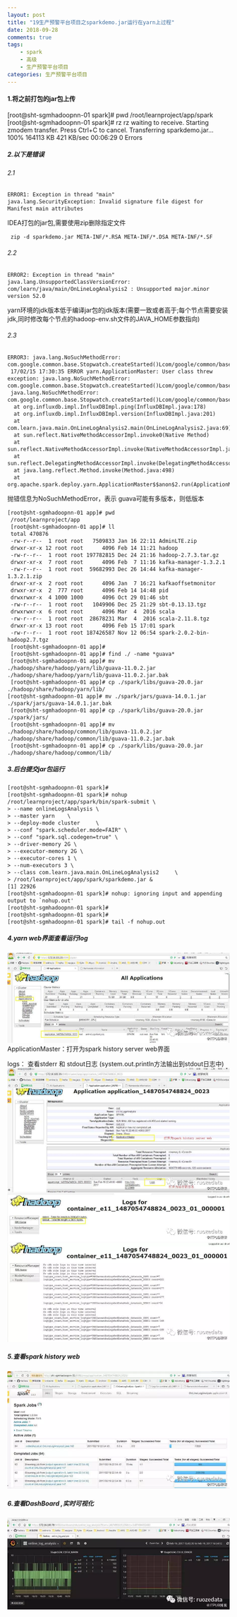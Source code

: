 ```yaml
---
layout: post
title: "19生产预警平台项目之sparkdemo.jar运行在yarn上过程"
date: 2018-09-28
comments: true
tags: 
	- spark
	- 高级
	- 生产预警平台项目
categories: 生产预警平台项目
---
```


<!--more--> 
#### 1.将之前打包的jar包上传

[root@sht-sgmhadoopnn-01 spark]# pwd
 /root/learnproject/app/spark
[root@sht-sgmhadoopnn-01 spark]# rz
 rz waiting to receive.
 Starting zmodem transfer.  Press Ctrl+C to cancel.
 Transferring sparkdemo.jar...
   100%  164113 KB     421 KB/sec    00:06:29       0 Errors
##### 2.以下是错误

###### 2.1
```
ERROR1: Exception in thread "main" 
java.lang.SecurityException: Invalid signature file digest for Manifest main attributes
```
IDEA打包的jar包,需要使用zip删除指定文件
```
 zip -d sparkdemo.jar META-INF/*.RSA META-INF/*.DSA META-INF/*.SF
 ```
###### 2.2
```
ERROR2: Exception in thread "main" java.lang.UnsupportedClassVersionError: com/learn/java/main/OnLineLogAnalysis2 : Unsupported major.minor version 52.0
```
yarn环境的jdk版本低于编译jar包的jdk版本(需要一致或者高于;每个节点需要安装jdk,同时修改每个节点的hadoop-env.sh文件的JAVA_HOME参数指向)

###### 2.3
```
ERROR3: java.lang.NoSuchMethodError: com.google.common.base.Stopwatch.createStarted()Lcom/google/common/base/Stopwatch;
 17/02/15 17:30:35 ERROR yarn.ApplicationMaster: User class threw exception: java.lang.NoSuchMethodError: com.google.common.base.Stopwatch.createStarted()Lcom/google/common/base/Stopwatch;
 java.lang.NoSuchMethodError: com.google.common.base.Stopwatch.createStarted()Lcom/google/common/base/Stopwatch;
  at org.influxdb.impl.InfluxDBImpl.ping(InfluxDBImpl.java:178)
  at org.influxdb.impl.InfluxDBImpl.version(InfluxDBImpl.java:201)
  at com.learn.java.main.OnLineLogAnalysis2.main(OnLineLogAnalysis2.java:69)
  at sun.reflect.NativeMethodAccessorImpl.invoke0(Native Method)
  at sun.reflect.NativeMethodAccessorImpl.invoke(NativeMethodAccessorImpl.java:62)
  at sun.reflect.DelegatingMethodAccessorImpl.invoke(DelegatingMethodAccessorImpl.java:43)
  at java.lang.reflect.Method.invoke(Method.java:498)
  at org.apache.spark.deploy.yarn.ApplicationMaster$$anon$2.run(ApplicationMaster.scala:627)
  ```
抛错信息为NoSuchMethodError，表示 guava可能有多版本，则低版本
```
[root@sht-sgmhadoopnn-01 app]# pwd
 /root/learnproject/app
 [root@sht-sgmhadoopnn-01 app]# ll
 total 470876
 -rw-r--r--  1 root root   7509833 Jan 16 22:11 AdminLTE.zip
 drwxr-xr-x 12 root root      4096 Feb 14 11:21 hadoop
 -rw-r--r--  1 root root 197782815 Dec 24 21:16 hadoop-2.7.3.tar.gz
 drwxr-xr-x  7 root root      4096 Feb  7 11:16 kafka-manager-1.3.2.1
 -rw-r--r--  1 root root  59682993 Dec 26 14:44 kafka-manager-1.3.2.1.zip
 drwxr-xr-x  2 root root      4096 Jan  7 16:21 kafkaoffsetmonitor
 drwxr-xr-x  2  777 root      4096 Feb 14 14:48 pid
 drwxrwxr-x  4 1000 1000      4096 Oct 29 01:46 sbt
 -rw-r--r--  1 root root   1049906 Dec 25 21:29 sbt-0.13.13.tgz
 drwxrwxr-x  6 root root      4096 Mar  4  2016 scala
 -rw-r--r--  1 root root  28678231 Mar  4  2016 scala-2.11.8.tgz
 drwxr-xr-x 13 root root      4096 Feb 15 17:01 spark
 -rw-r--r--  1 root root 187426587 Nov 12 06:54 spark-2.0.2-bin-hadoop2.7.tgz
 [root@sht-sgmhadoopnn-01 app]# 
 [root@sht-sgmhadoopnn-01 app]# find ./ -name *guava*
 [root@sht-sgmhadoopnn-01 app]# mv ./hadoop/share/hadoop/yarn/lib/guava-11.0.2.jar ./hadoop/share/hadoop/yarn/lib/guava-11.0.2.jar.bak
 [root@sht-sgmhadoopnn-01 app]# cp ./spark/libs/guava-20.0.jar ./hadoop/share/hadoop/yarn/lib/
[root@sht-sgmhadoopnn-01 app]# mv ./spark/jars/guava-14.0.1.jar ./spark/jars/guava-14.0.1.jar.bak
 [root@sht-sgmhadoopnn-01 app]# cp ./spark/libs/guava-20.0.jar ./spark/jars/
 [root@sht-sgmhadoopnn-01 app]# mv ./hadoop/share/hadoop/common/lib/guava-11.0.2.jar ./hadoop/share/hadoop/common/lib/guava-11.0.2.jar.bak
 [root@sht-sgmhadoopnn-01 app]# cp ./spark/libs/guava-20.0.jar ./hadoop/share/hadoop/common/lib/
 ```
##### 3.后台提交jar包运行
```
[root@sht-sgmhadoopnn-01 spark]# 
[root@sht-sgmhadoopnn-01 spark]# nohup /root/learnproject/app/spark/bin/spark-submit \
> --name onlineLogsAnalysis \
> --master yarn    \
> --deploy-mode cluster     \
> --conf "spark.scheduler.mode=FAIR" \
> --conf "spark.sql.codegen=true" \
> --driver-memory 2G \
> --executor-memory 2G \
> --executor-cores 1 \
> --num-executors 3 \
> --class com.learn.java.main.OnLineLogAnalysis2     \
> /root/learnproject/app/spark/sparkdemo.jar &
[1] 22926
[root@sht-sgmhadoopnn-01 spark]# nohup: ignoring input and appending output to `nohup.out'
[root@sht-sgmhadoopnn-01 spark]# 
[root@sht-sgmhadoopnn-01 spark]# 
[root@sht-sgmhadoopnn-01 spark]# tail -f nohup.out
```
##### 4.yarn web界面查看运行log
![enter description here](/assets/blogImg/928_1.jpg)
ApplicationMaster：打开为spark history server web界面

logs： 查看stderr 和 stdout日志 (system.out.println方法输出到stdout日志中)
![enter description here](/assets/blogImg/928_2.jpg)
![enter description here](/assets/blogImg/928_3.jpg)
![enter description here](/assets/blogImg/928_4.jpg)
##### 5.查看spark history web
![enter description here](/assets/blogImg/928_5.jpg)
##### 6.查看DashBoard ,实时可视化
![enter description here](/assets/blogImg/928_6.jpg)
